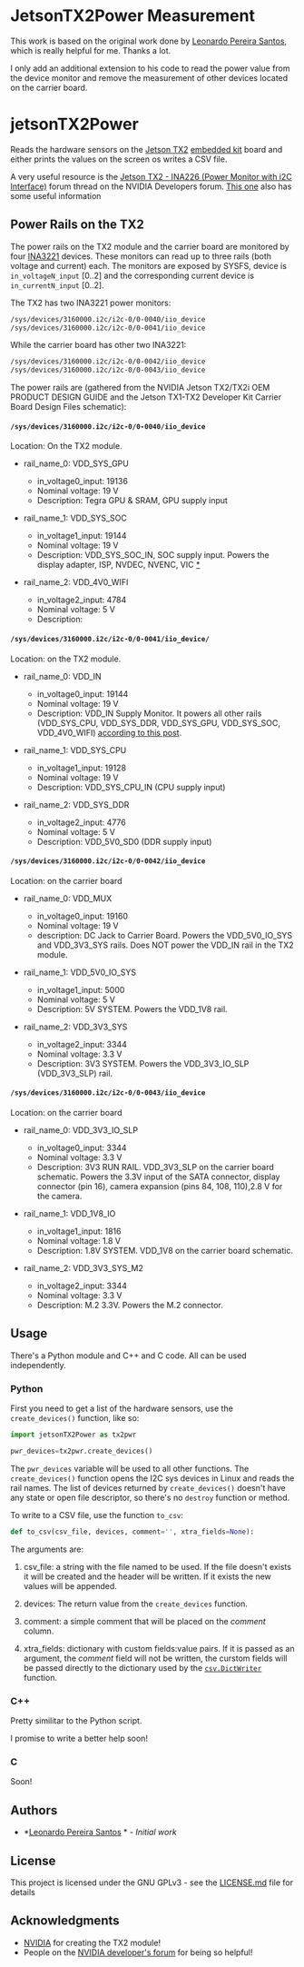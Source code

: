 # JetsonTX2Power Measurement

This work is based on the original work done by [Leonardo Pereira Santos](https://github.com/leonardopsantos), which is really helpful for me. Thanks a lot.

I only add an additional extension to his code to read the power value from the device monitor and remove the measurement of other devices located on the carrier board.

# jetsonTX2Power

Reads the hardware sensors on the [Jetson TX2](https://developer.nvidia.com/embedded/buy/jetson-tx2) [embedded kit](https://www.nvidia.com/en-us/autonomous-machines/embedded-systems-dev-kits-modules/) board and either prints the values on the screen os writes a CSV file.

A very useful resource is the [Jetson TX2 - INA226 (Power Monitor with i2C Interface)](https://devtalk.nvidia.com/default/topic/1000830/?offset=12#5252962) forum thread on the NVIDIA Developers forum. [This one](https://devtalk.nvidia.com/default/topic/1032940/jetson-tx2/soc-voltage/post/5255540/#5255540) also has some useful information

## Power Rails on the TX2

The power rails on the TX2 module and the carrier board are monitored by four [INA3221](http://www.ti.com/product/INA3221) devices. These monitors can read up to three rails (both voltage and current) each. 
The monitors are exposed by SYSFS, device is ``in_voltageN_input`` [0..2] and the corresponding current device is ``in_currentN_input`` [0..2].

The TX2 has two INA3221 power monitors:
```bash
/sys/devices/3160000.i2c/i2c-0/0-0040/iio_device
/sys/devices/3160000.i2c/i2c-0/0-0041/iio_device
```

While the carrier board has other two INA3221:

```bash
/sys/devices/3160000.i2c/i2c-0/0-0042/iio_device
/sys/devices/3160000.i2c/i2c-0/0-0043/iio_device
```

The power rails are (gathered from the NVIDIA Jetson TX2/TX2i OEM PRODUCT DESIGN GUIDE and the Jetson TX1-TX2 Developer Kit Carrier Board Design Files schematic):


#### ``/sys/devices/3160000.i2c/i2c-0/0-0040/iio_device``

Location: On the TX2 module.

* rail_name_0: VDD_SYS_GPU
  * in_voltage0_input: 19136
  * Nominal voltage: 19 V
  * Description: Tegra GPU & SRAM, GPU supply input

* rail_name_1: VDD_SYS_SOC
  * in_voltage1_input: 19144
  * Nominal voltage: 19 V
  * Description: VDD_SYS_SOC_IN, SOC supply input. Powers the display adapter, ISP, NVDEC, NVENC, VIC [*](https://devtalk.nvidia.com/default/topic/1032940/jetson-tx2/soc-voltage/post/5255540/#5255540)

* rail_name_2: VDD_4V0_WIFI
  * in_voltage2_input: 4784
  * Nominal voltage: 5 V
  * Description: 

#### ``/sys/devices/3160000.i2c/i2c-0/0-0041/iio_device/``
Location: on the TX2 module.

* rail_name_0: VDD_IN
  * in_voltage0_input: 19144
  * Nominal voltage: 19 V
  * Description: VDD_IN Supply Monitor. It powers all other rails (VDD_SYS_CPU, VDD_SYS_DDR, VDD_SYS_GPU, VDD_SYS_SOC, VDD_4V0_WIFI) [according to this post](https://devtalk.nvidia.com/default/topic/1000830/jetson-tx2/jetson-tx2-ina226-power-monitor-with-i2c-interface-/post/5262601/#5262601).

* rail_name_1: VDD_SYS_CPU
  * in_voltage1_input: 19128
  * Nominal voltage: 19 V
  * Description: VDD_SYS_CPU_IN (CPU supply input)

* rail_name_2: VDD_SYS_DDR
  * in_voltage2_input: 4776
  * Nominal voltage: 5 V
  * Description: VDD_5V0_SD0 (DDR supply input)

#### ``/sys/devices/3160000.i2c/i2c-0/0-0042/iio_device``
Location: on the carrier board

* rail_name_0: VDD_MUX
  * in_voltage0_input: 19160
  * Nominal voltage: 19 V
  * description: DC Jack to Carrier Board. Powers the VDD_5V0_IO_SYS and VDD_3V3_SYS rails. Does NOT power the VDD_IN rail in the TX2 module.

* rail_name_1: VDD_5V0_IO_SYS
  * in_voltage1_input: 5000
  * Nominal voltage: 5 V
  * Description: 5V SYSTEM. Powers the VDD_1V8 rail.

* rail_name_2: VDD_3V3_SYS
  * in_voltage2_input: 3344
  * Nominal voltage: 3.3 V
  * Description: 3V3 SYSTEM. Powers the VDD_3V3_IO_SLP (VDD_3V3_SLP) rail.

#### ``/sys/devices/3160000.i2c/i2c-0/0-0043/iio_device``
Location: on the carrier board

* rail_name_0: VDD_3V3_IO_SLP
  * in_voltage0_input: 3344
  * Nominal voltage: 3.3 V
  * Description: 3V3 RUN RAIL. VDD_3V3_SLP on the carrier board schematic. Powers the 3.3V input of the SATA connector, display connector (pin 16), camera expansion (pins 84, 108, 110),2.8 V for the camera.

* rail_name_1: VDD_1V8_IO
  * in_voltage1_input: 1816
  * Nominal voltage: 1.8 V
  * Description: 1.8V SYSTEM. VDD_1V8 on the carrier board schematic.

* rail_name_2: VDD_3V3_SYS_M2
  * in_voltage2_input: 3344
  * Nominal voltage: 3.3 V
  * Description: M.2 3.3V. Powers the M.2 connector.

## Usage

There's a Python module and C++ and C code. All can be used independently.

### Python

First you need to get a list of the hardware sensors, use the `create_devices()` function, like so:

```python
import jetsonTX2Power as tx2pwr

pwr_devices=tx2pwr.create_devices()
```

The `pwr_devices` variable will be used to all other functions. The `create_devices()` function opens the I2C sys devices in Linux and reads the rail names. The list of devices returned by `create_devices()` doesn't have any state or open file descriptor, so there's no `destroy` function or method.

To write to a CSV file, use the function `to_csv`:

```python
def to_csv(csv_file, devices, comment='', xtra_fields=None):
```

The arguments are:

1. csv_file: a string with the file named to be used. If the file doesn't exists it will be created and the header will be written. If it exists the new values will be appended.

2. devices: The return value from the `create_devices` function.

3. comment: a simple comment that will be placed on the _comment_ column.

4. xtra_fields: dictionary with custom fields:value pairs. If it is passed as an argument, the _comment_ field will not be written, the curstom fields will be passed directly to the dictionary used by the [`csv.DictWriter`](https://docs.python.org/2/library/csv.html) function.

### C++

Pretty similitar to the Python script.

I promise to write a better help soon!

### C

Soon!


## Authors

*   *[Leonardo Pereira Santos](https://github.com/leonardopsantos)  * - *Initial work*

## License

This project is licensed under the GNU GPLv3 - see the [LICENSE.md](LICENSE.md) file for details

## Acknowledgments

* [NVIDIA](http://www.nvidia.com) for creating the TX2 module!
* People on the [NVIDIA developer's forum](https://devtalk.nvidia.com/) for being so helpful!
